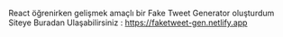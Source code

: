 React öğrenirken gelişmek amaçlı bir Fake Tweet Generator oluşturdum
Siteye Buradan Ulaşabilirsiniz : https://faketweet-gen.netlify.app

